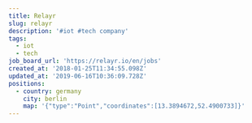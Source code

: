 ```yaml
---
title: Relayr
slug: relayr
description: '#iot #tech company'
tags:
  - iot
  - tech
job_board_url: 'https://relayr.io/en/jobs'
created_at: '2018-01-25T11:34:55.098Z'
updated_at: '2019-06-16T10:36:09.728Z'
positions:
  - country: germany
    city: berlin
    map: '{"type":"Point","coordinates":[13.3894672,52.4900733]}'
---
```


